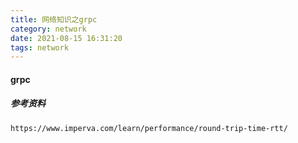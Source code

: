 ```yaml
---
title: 网络知识之grpc
category: network
date: 2021-08-15 16:31:20
tags: network
---
```


<!-- more -->

#### grpc
##### 参考资料
```text
https://www.imperva.com/learn/performance/round-trip-time-rtt/
```

